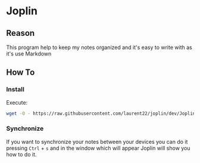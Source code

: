 # Joplin

## Reason

This program help to keep my notes organized and it's easy to write with as it's use Markdown

## How To

### Install

Execute:

```bash
wget -O - https://raw.githubusercontent.com/laurent22/joplin/dev/Joplin_install_and_update.sh | bash
```

### Synchronize

If you want to synchronize your notes between your devices you can do it pressing `Ctrl` + `s` and in the window which will appear Joplin will show you how to do it.
